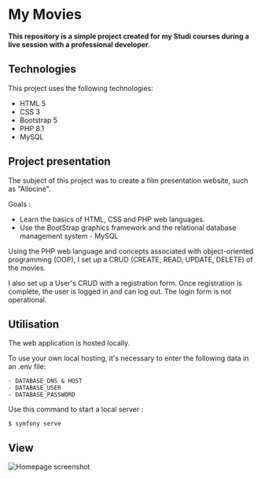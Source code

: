 # My Movies

**This repository is a simple project created for my Studi courses during a live session with a professional developer.**

## Technologies

This project uses the following technologies:
- HTML 5
- CSS 3
- Bootstrap 5
- PHP 8.1
- MySQL 

## Project presentation 

The subject of this project was to create a film presentation website, such as "Allociné".

Goals :
- Learn the basics of HTML, CSS and PHP web languages.
- Use the BootStrap graphics framework and the relational database management system - MySQL

Using the PHP web language and concepts associated with object-oriented programming (OOP), I set up a CRUD (CREATE, READ, UPDATE, DELETE) of the movies.

I also set up a User's CRUD with a registration form. Once registration is complete, the user is logged in and can log out. The login form is not operational.

## Utilisation
The web application is hosted locally.

To use your own local hosting, it's necessary to enter the following data in an .env file:

```.env
- DATABASE_DNS & HOST
- DATABASE_USER
- DATABASE_PASSWORD
```

Use this command to start a local server : 
```
$ symfony serve
```

## View
![Homepage screenshot](https://github.com/justinedbdev/my-movies-live-studi/assets/124370560/7f93998d-3d3f-4d19-9109-ab06290066e4)
